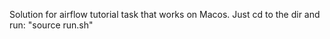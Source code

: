 Solution for airflow tutorial task that works on Macos. Just cd to the dir and run: "source run.sh"
